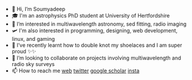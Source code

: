 - 👋 Hi, I’m Soumyadeep
- 🎓 I'm an astrophysics PhD student at University of Hertfordshire
- 👀 I’m interested in multiwavelength astronomy, sed fitting, radio imaging
- 🛩️ I'm also interested in programming, designing, web development, linux, and gaming
- 🌱 I’ve recently learnt how to double knot my shoelaces and I am super proud ✨✨
- 💞️ I’m looking to collaborate on projects involving multiwavelength and radio sky surveys
- 📫 How to reach me [web](https://star.herts.ac.uk/~sdas) [twitter](https://twitter.com/_soumyadeepdas) [google scholar](https://scholar.google.com/citations?user=h0V-Gi4AAAAJ&hl=en) [insta](https://www.instagram.com/lordparthurnaax/)

<!---
sdasrc/sdasrc is a ✨ special ✨ repository because its `README.md` (this file) appears on your GitHub profile.
You can click the Preview link to take a look at your changes.
--->

